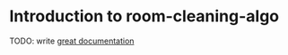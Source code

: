 # Introduction to room-cleaning-algo

TODO: write [great documentation](http://jacobian.org/writing/what-to-write/)
